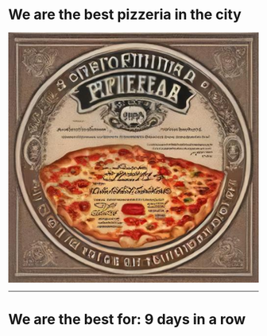 # We are the best pizzeria in the city

![Certificate of the best pizzeria](photos/certificate.jpg)

--- 

# We are the best for: 9 days in a row